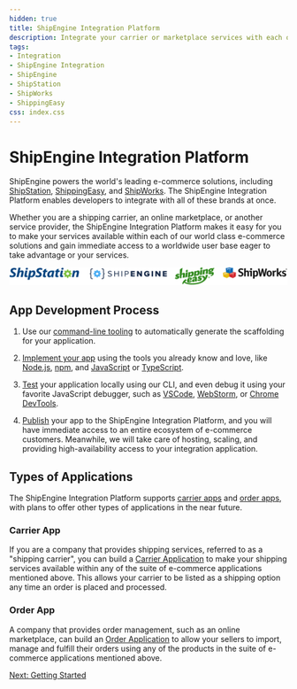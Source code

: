 ```yaml
---
hidden: true
title: ShipEngine Integration Platform
description: Integrate your carrier or marketplace services with each of our world class e-commerce solutions and gain immediate access to a worldwide user base
tags:
- Integration
- ShipEngine Integration
- ShipEngine
- ShipStation
- ShipWorks
- ShippingEasy
css: index.css
---
```



ShipEngine Integration Platform
======================================
ShipEngine powers the world's leading e-commerce solutions, including [ShipStation](https://www.shipstation.com/), [ShippingEasy](https://shippingeasy.com/), and [ShipWorks](https://www.shipworks.com/). The ShipEngine Integration Platform enables developers to integrate with all of these brands at once.

Whether you are a shipping carrier, an online marketplace, or another service provider,
the ShipEngine Integration Platform makes it easy for you to make your services available within each of our
world class e-commerce solutions and gain immediate access to a worldwide user base eager to take advantage or your services.

<p id="logos">
  <img src="auctane.svg" alt="ShipStation ShipEngine ShippingEasy ShipWorks">
</p>


App Development Process
--------------------------------

<div id="process">

  1. Use our [command-line tooling](./cli.md) to automatically generate the scaffolding for your application.

  2. [Implement your app](./create-first-app.md) using the tools you already know and love, like [Node.js](https://nodejs.org/), [npm](https://www.npmjs.com/), and [JavaScript](https://developer.mozilla.org/en-US/docs/Web/JavaScript) or [TypeScript](https://www.typescriptlang.org/).

  3. [Test](./testing/index.md) your application locally using our CLI, and even debug it using your favorite JavaScript debugger, such as [VSCode](https://code.visualstudio.com/docs/nodejs/nodejs-debugging), [WebStorm](https://blog.jetbrains.com/webstorm/2017/09/debugging-node-js-apps-in-webstorm/), or [Chrome DevTools](https://medium.com/@paul_irish/debugging-node-js-nightlies-with-chrome-devtools-7c4a1b95ae27).

  4. [Publish](./publish.md) your app to the ShipEngine Integration Platform, and you will have immediate access to an entire ecosystem of e-commerce customers.
    Meanwhile, we will take care of hosting, scaling, and providing high-availability access to your integration application.

</div>


Types of Applications
---------------------------------
The ShipEngine Integration Platform supports [carrier apps](./carrier-app/index.md) and [order apps](./order-app/index.md), with plans to offer other types of applications in the near future.

### Carrier App
If you are a company that provides shipping services, referred to as a "shipping carrier", you can build a [Carrier Application](./carrier-app/index.md) to make your shipping services available within any of the suite of e-commerce applications mentioned above. This allows your carrier to be listed as a shipping option any time an order is placed and processed.

### Order App
A company that provides order management, such as an online marketplace, can build an [Order Application](order-app/index.md) to allow your sellers to import, manage and fulfill their orders using any of the products in the suite of e-commerce applications mentioned above.

<div class="previous-next-nav">
  <a class="button button-small button-secondary" href="./getting-started.md">Next: Getting Started</a>
</div>
